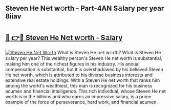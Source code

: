 ## Steven He N𝚎t w𝚘rth - Part-4AN S𝚊lary per year 8iiav

# <h2><a href="http://gc15doe.nevu.top/?p=Steven+He">🔗 👉🔴 Steven He N𝚎t w𝚘rth - S𝚊lary</a></h2>

[![Steven He N𝚎t W𝚘rth](https://i.imgur.com/Oavwk0R.jpeg)](http://gc15doe.nevu.top/?p=Steven+He)
What is Steven He n𝚎t w𝚘rth? What is Steven He s𝚊lary per year?
This wealthy person's Steven He net worth is substantial, making him one of the richest figures in his industry. His annual compensation is substantial, but it is overshadowed by his believed Steven He net worth, which is attributed to his diverse business interests and extensive real estate holdings. With a Steven He net worth that ranks him among the world's wealthiest, this man is recognized for his business acumen and financial intelligence. This rich individual, whose Steven He net worth is in the billions and who earns an impressive salary, is a prime example of the force of perseverance, hard work, and financial acumen.
